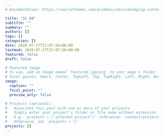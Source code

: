 ```yaml
---
# Documentation: https://sourcethemes.com/academic/docs/managing-content/

title: "31 60"
subtitle: ""
summary: ""
authors: []
tags: []
categories: []
date: 2020-07-27T22:07:56+08:00
lastmod: 2020-07-27T22:07:56+08:00
featured: false
draft: false

# Featured image
# To use, add an image named `featured.jpg/png` to your page's folder.
# Focal points: Smart, Center, TopLeft, Top, TopRight, Left, Right, BottomLeft, Bottom, BottomRight.
image:
  caption: ""
  focal_point: ""
  preview_only: false

# Projects (optional).
#   Associate this post with one or more of your projects.
#   Simply enter your project's folder or file name without extension.
#   E.g. `projects = ["internal-project"]` references `content/project/deep-learning/index.md`.
#   Otherwise, set `projects = []`.
projects: []
---
```

